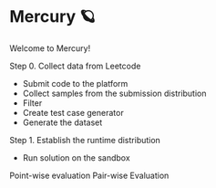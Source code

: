 # Mercury 🪐

Welcome to Mercury!

Step 0. Collect data from Leetcode
* Submit code to the platform
* Collect samples from the submission distribution
* Filter
* Create test case generator
* Generate the dataset

Step 1. Establish the runtime distribution
* Run solution on the sandbox

Point-wise evaluation
Pair-wise Evaluation



